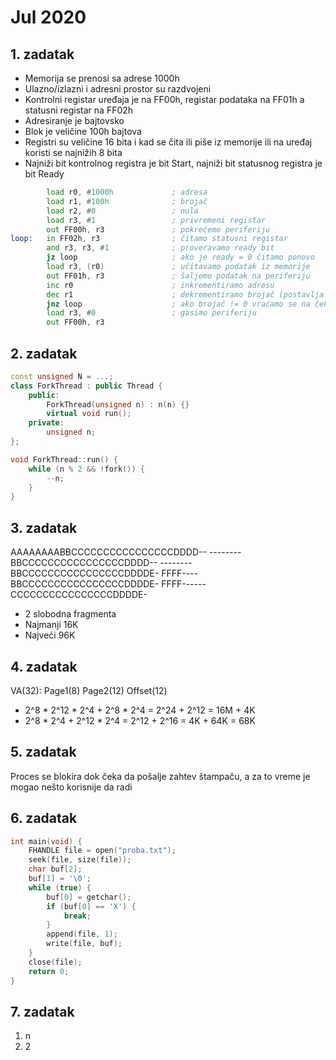 # Jul 2020
## 1. zadatak
- Memorija se prenosi sa adrese 1000h
- Ulazno/izlazni i adresni prostor su razdvojeni
- Kontrolni registar uređaja je na FF00h, registar podataka na FF01h a statusni registar na FF02h
- Adresiranje je bajtovsko
- Blok je veličine 100h bajtova
- Registri su veličine 16 bita i kad se čita ili piše iz memorije ili na uređaj koristi se najnižih 8 bita
- Najniži bit kontrolnog registra je bit Start, najniži bit statusnog registra je bit Ready
```asm
        load r0, #1000h             ; adresa
        load r1, #100h              ; brojač
        load r2, #0                 ; nula
        load r3, #1                 ; privremeni registar
        out FF00h, r3               ; pokrećemo periferiju
loop:   in FF02h, r3                ; čitamo statusni registar
        and r3, r3, #1              ; proveravamo ready bit
        jz loop                     ; ako je ready = 0 čitamo ponovo
        load r3, (r0)               ; učitavamo podatak iz memorije
        out FF01h, r3               ; šaljemo podatak na periferiju
        inc r0                      ; inkrementiramo adresu
        dec r1                      ; dekrementiramo brojač (postavlja se PSW)
        jnz loop                    ; ako brojač != 0 vraćamo se na čekanje
        load r3, #0                 ; gasimo periferiju
        out FF00h, r3
```

## 2. zadatak
```cpp
const unsigned N = ...;
class ForkThread : public Thread {
    public:
        ForkThread(unsigned n) : n(n) {}
        virtual void run();
    private:
        unsigned n;
};

void ForkThread::run() {
    while (n % 2 && !fork()) {
        --n;
    }
}
```

## 3. zadatak
AAAAAAAABBCCCCCCCCCCCCCCCCDDDD--
--------BBCCCCCCCCCCCCCCCCDDDD--
--------BBCCCCCCCCCCCCCCCCDDDDE-
FFFF----BBCCCCCCCCCCCCCCCCDDDDE-
FFFF------CCCCCCCCCCCCCCCCDDDDE-
- 2 slobodna fragmenta
- Najmanji 16K
- Najveći 96K

## 4. zadatak
VA(32): Page1(8) Page2(12) Offset(12)
- 2^8 * 2^12 * 2^4 + 2^8 * 2^4 = 2^24 + 2^12 = 16M + 4K
- 2^8 * 2^4 + 2^12 * 2^4 = 2^12 + 2^16 = 4K + 64K = 68K

## 5. zadatak
Proces se blokira dok čeka da pošalje zahtev štampaču, a za to vreme je mogao nešto korisnije da radi

## 6. zadatak
```cpp
int main(void) {
    FHANDLE file = open("proba.txt");
    seek(file, size(file));
    char buf[2];
    buf[1] = '\0';
    while (true) {
        buf[0] = getchar();
        if (buf[0] == 'X') {
            break;
        }
        append(file, 1);
        write(file, buf);
    }
    close(file);
    return 0;
}
```

## 7. zadatak
1. n
2. 2
